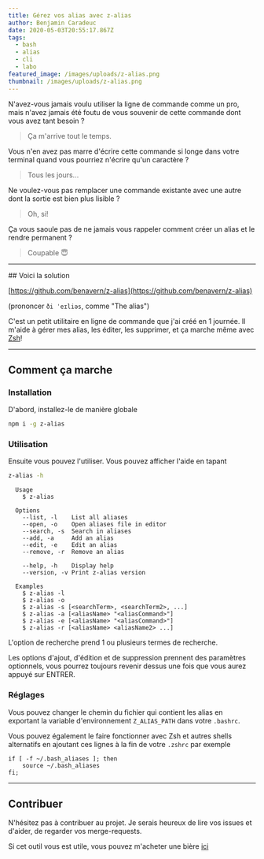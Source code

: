 ```yaml
---
title: Gérez vos alias avec z-alias
author: Benjamin Caradeuc
date: 2020-05-03T20:55:17.867Z
tags:
  - bash
  - alias
  - cli
  - labo
featured_image: /images/uploads/z-alias.png
thumbnail: /images/uploads/z-alias.png
---
```

N'avez-vous jamais voulu utiliser la ligne de commande comme un pro, mais n'avez jamais été foutu de vous souvenir de cette commande dont vous avez tant besoin ?

> Ça m'arrive tout le temps.

Vous n'en avez pas marre d'écrire cette commande si longe dans votre terminal quand vous pourriez n'écrire qu'un caractère ?

> Tous les jours...

Ne voulez-vous pas remplacer une commande existante avec une autre dont la sortie est bien plus lisible ?

> Oh, si!

Ça vous saoule pas de ne jamais vous rappeler comment créer un alias et le rendre permanent ?

> Coupable 😇️

---

## Voici la solution

[https://github.com/benavern/z-alias](https://github.com/benavern/z-alias)

(prononcer `ði ˈeɪliəs`, comme "The alias")

C'est un petit utilitaire en ligne de commande que j'ai créé en 1 journée. Il m'aide à gérer mes alias, les éditer, les supprimer, et ça marche même avec [Zsh](https://www.zsh.org/)!

---

## Comment ça marche

### Installation

D'abord, installez-le de manière globale

```bash
npm i -g z-alias
```

### Utilisation

Ensuite vous pouvez l'utiliser. Vous pouvez afficher l'aide en tapant

```bash
z-alias -h
```

```
  Usage
    $ z-alias
 
  Options
    --list, -l    List all aliases
    --open, -o    Open aliases file in editor
    --search, -s  Search in aliases
    --add, -a     Add an alias
    --edit, -e    Edit an alias
    --remove, -r  Remove an alias

    --help, -h    Display help
    --version, -v Print z-alias version
 
  Examples
    $ z-alias -l
    $ z-alias -o
    $ z-alias -s [<searchTerm>, <searchTerm2>, ...]
    $ z-alias -a [<aliasName> "<aliasCommand>"]
    $ z-alias -e [<aliasName> "<aliasCommand>"]
    $ z-alias -r [<aliasName> <aliasName2> ...]
```

L'option de recherche prend 1 ou plusieurs termes de recherche.

Les options d'ajout, d'édition et de suppression prennent des paramètres optionnels, vous pourrez toujours revenir dessus une fois que vous aurez appuyé sur ENTRER.

### Réglages

Vous pouvez changer le chemin du fichier qui contient les alias en exportant la variable d'environnement `Z_ALIAS_PATH` dans votre `.bashrc`.


Vous pouvez également le faire fonctionner avec Zsh et autres shells alternatifs en ajoutant ces lignes à la fin de votre `.zshrc` par exemple

```
if [ -f ~/.bash_aliases ]; then
    source ~/.bash_aliases
fi;
```

---

## Contribuer

N'hésitez pas à contribuer au projet. Je serais heureux de lire vos issues et d'aider, de regarder vos merge-requests.

Si cet outil vous est utile, vous pouvez m'acheter une bière [ici](https://paypal.me/benjamincaradeuc)
